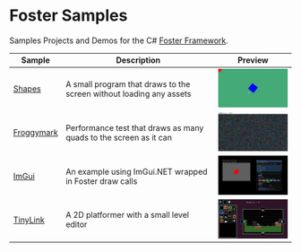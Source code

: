 # Foster Samples
Samples Projects and Demos for the C# [Foster Framework](https://github.com/NoelFB/Foster).

| Sample | Description | Preview |
| --- | --- | --- |
| [Shapes](https://github.com/NoelFB/Foster-Samples/tree/main/Shapes) | A small program that draws to the screen without loading any assets | <img width="200" src="Shapes/screenshot.png"> |
| [Froggymark](https://github.com/NoelFB/Foster-Samples/tree/main/Froggymark) | Performance test that draws as many quads to the screen as it can | <img width="200" src="Froggymark/screenshot.png"> |
| [ImGui](https://github.com/NoelFB/Foster-Samples/tree/main/ImGui) | An example using ImGui.NET wrapped in Foster draw calls | <img width="200" src="ImGui/screenshot.png"> |
| [TinyLink](https://github.com/NoelFB/Foster-Samples/tree/main/TinyLink) | A 2D platformer with a small level editor | <img width="200" src="TinyLink/screenshot.png"> |

